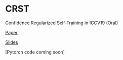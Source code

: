 # CRST
Confidence Regularized Self-Training in ICCV19 (Oral)

[Paper](https://arxiv.org/abs/1908.09822) 

[Slides](https://yzou2.github.io/pdf/CRST_slides.pdf)

[Pytorch code coming soon]
